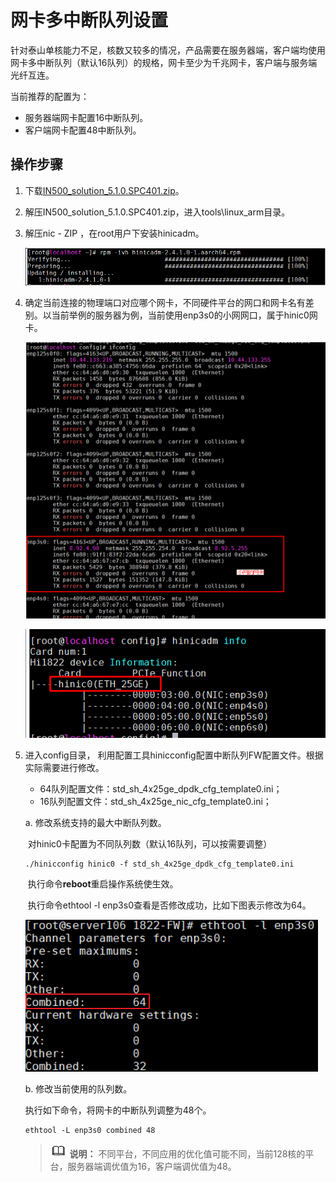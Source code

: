 # 网卡多中断队列设置<a name="ZH-CN_TOPIC_0263913270"></a>

针对泰山单核能力不足，核数又较多的情况，产品需要在服务器端，客户端均使用网卡多中断队列（默认16队列）的规格，网卡至少为千兆网卡，客户端与服务端光纤互连。

当前推荐的配置为：

-   服务器端网卡配置16中断队列。
-   客户端网卡配置48中断队列。

## 操作步骤<a name="section38551240"></a>

1.  下载[IN500\_solution\_5.1.0.SPC401.zip](https://support.huawei.com/enterprise/zh/software/250968786-ESW2000173161)。
2.  解压IN500\_solution\_5.1.0.SPC401.zip，进入tools\\linux\_arm目录。
3.  解压nic - ZIP ，在root用户下安装hinicadm。

    ![](figures/zh-cn_image_0263957242.png)

4.  确定当前连接的物理端口对应哪个网卡，不同硬件平台的网口和网卡名有差别。以当前举例的服务器为例，当前使用enp3s0的小网网口，属于hinic0网卡。

    ![](figures/zh-cn_image_0263913298.png)

    ![](figures/zh-cn_image_0263913300.png)

5. 进入config目录， 利用配置工具hinicconfig配置中断队列FW配置文件。根据实际需要进行修改。
   -   64队列配置文件：std\_sh\_4x25ge\_dpdk\_cfg\_template0.ini；
   -   16队列配置文件：std\_sh\_4x25ge\_nic\_cfg\_template0.ini；

   a. 修改系统支持的最大中断队列数。

   ​    对hinic0卡配置为不同队列数（默认16队列，可以按需要调整）

   ```
   ./hinicconfig hinic0 -f std_sh_4x25ge_dpdk_cfg_template0.ini
   ```

   ​    执行命令**reboot**重启操作系统使生效。

   ​    执行命令ethtool -l enp3s0查看是否修改成功，比如下图表示修改为64。

   ![](figures/zh-cn_image_0263913302.png)

   b. 修改当前使用的队列数。

   执行如下命令，将网卡的中断队列调整为48个。

   ```
   ethtool -L enp3s0 combined 48
   ```

   >![](public_sys-resources/icon-note.gif) **说明：** 
   >不同平台，不同应用的优化值可能不同，当前128核的平台，服务器端调优值为16，客户端调优值为48。



